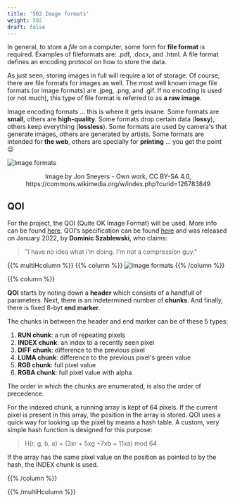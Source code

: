 ```yaml
---
title: '502 Image formats'
weight: 502
draft: false
---
```


In general, to store a *file* on a computer, some form for **file format** is required. Examples of fileformats are: .pdf, .docx, and .html. A file format defines an encoding protocol on how to store the data. 

As just seen, storing images in full will require a lot of storage. Of course, there are file formats for images as well. The most well known image file formats (or image formats) are .jpeg, .png, and .gif. If no encoding is used (or not much), this type of file format is referred to as **a raw image**.

Image encoding formats ... this is where it gets insane. Some formats are **small**, others are **high-quality**. Some formats drop certain data (**lossy**), others keep everything (**lossless**). Some formats are used by camera's that generate images, others are generated by artists. Some formats are intended for **the web**, others are specially for **printing** ... you get the point :wink:


![Image formats](/img/500/Image_formats_by_scope.png)
<center>Image by Jon Sneyers - Own work, CC BY-SA 4.0, https://commons.wikimedia.org/w/index.php?curid=126783849</center>

## QOI

For the project, the QOI (Quite OK Image Format) will be used. More info can be found [here](https://qoiformat.org/). QOI's specification can be found [here](https://qoiformat.org/qoi-specification.pdf) and was released on January 2022, by **Dominic Szablewski**, who claims:

> "I have no idea what i'm doing. I'm not a compression guy."

{{% multiHcolumn %}}
{{% column %}}
![Image formats](/img/500/qoi.png)
{{% /column %}}

{{% column %}}

**QOI** starts by noting down a **header** which consists of a handfull of parameters. Next, there is an indetermined number of **chunks**. And finally, there is fixed 8-byt **end marker**.

The chunks in between the header and end marker can be of these 5 types:

1. **RUN chunk**: a run of repeating pixels
0. **INDEX chunk**: an index to a recently seen pixel
0. **DIFF chunk**: difference to the previous pixel
0. **LUMA chunk**: difference to the previous pixel's green value
0. **RGB chunk**: full pixel value
0. **RGBA chunk**: full pixel value with alpha

The order in which the chunks are enumerated, is also the order of precedence.

For the indexed chunk, a running array is kept of 64 pixels. If the current pixel is present in this array, the position in the array is stored. QOI uses a quick way for looking up the pixel by means a hash table. A custom, very simple hash function is designed for this purpose:

> H(r, g, b, a) = (3xr + 5xg +7xb + 11xa) mod 64

If the array has the same pixel value on the position as pointed to by the hash, the INDEX chunk is used.

{{% /column %}}

{{% /multiHcolumn %}}